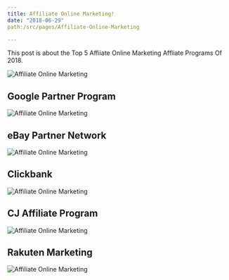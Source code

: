 ```yaml
---
title: Affiliate Online Marketing!
date: "2018-06-29"
path:/src/pages/Affiliate-Online-Marketing

---
```

This post is about the Top 5 Affiiate Online Marketing Affliate Programs Of 2018.

<!-- end -->



![Affiliate Online Marketing](./affiliate-online-marketing-02.jpg)


## Google Partner Program



![Affiliate Online Marketing](./affiliate-online-marketing-03.jpg)



## eBay Partner Network




![Affiliate Online Marketing](./affiliate-online-marketing-04.jpg)




## Clickbank




![Affiliate Online Marketing](./affiliate-online-marketing-05.jpg)


## CJ Affiliate Program



![Affiliate Online Marketing](./affiliate-online-marketing-06.jpg)




## Rakuten Marketing




![Affiliate Online Marketing](./affiliate-online-marketing-07.jpg)


